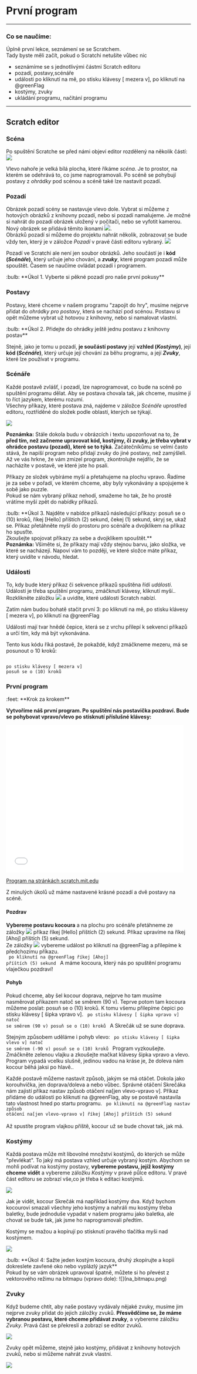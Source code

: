 # První program

---
### Co se naučíme:
Úplně první lekce, seznámení se se Scratchem.    
Tady byste měli začít, pokud o Scratchi netušíte vůbec nic

* seznámíme se s jednotlivými částmi Scratch editoru
* pozadí, postavy,scénáře 
* události <sb>po kliknutí na mě</sb>, <sb>po stisku klávesy [ mezera v]</sb>, <sb>po kliknutí na @greenFlag</sb> 
* kostýmy, zvuky
* ukládání programu, načítání programu

---

## Scratch editor
### Scéna
Po spuštění Scratche se před námi objeví editor rozdělený na několik částí:    
![](editor_nepopsany.png)    

Vlevo nahoře je velká bílá plocha, které říkáme *scéna*. Je to prostor, na kterém se odehrává to, co jsme naprogramovali. Po scéně se pohybují postavy z *ohrádky* pod scénou a scéně také lze nastavit pozadí. 

### Pozadí

Obrázek pozadí scény se nastavuje vlevo dole. Vybrat si můžeme z hotových obrázků z knihovny pozadí, nebo si pozadí namalujeme. Je možné si nahrát do pozadí obrázek uložený v počítači, nebo se vyfotit kamerou.    
Nový obrázek se přidává těmito ikonami ![](volba_pozadi.png).    
Obrázků pozadí si můžeme do projektu nahrát několik, zobrazovat se bude vždy ten, který je v záložce *Pozadí* v pravé části editoru vybraný.
![](pozadi_aktivni.png)  

Pozadí ve Scratchi ale není jen soubor obrázků. Jeho součástí je i **kód (*Scénáře*)**, který určuje jeho chování, a ***zvuky***, které program pozadí může spouštět. Časem se naučíme ovládat pozadí i programem.

<div class="poznamka" markdown="1">
:bulb: **Úkol 1. Vyberte si pěkné pozadí pro naše první pokusy**
</div>

### Postavy
Postavy, které chceme v našem programu "zapojit do hry", musíme nejprve přidat do *ohrádky pro postavy*, která se nachází pod scénou. Postavu si opět můžeme vybrat už hotovou z knihovny, nebo si namalovat vlastní.

<div class="poznamka" markdown="1">
:bulb: **Úkol 2. Přidejte do ohrádky ještě jednu postavu z knihovny postav**
</div>

Stejně, jako je tomu u pozadí, **je součástí postavy** její **vzhled (*Kostýmy*)**, její **kód (*Scénáře*)**, který určuje její chování za běhu programu, a její ***Zvuky***, které lze používat v programu.

### Scénáře

Každé postavě zvlášť, i pozadí, lze naprogramovat, co bude na scéně po spuštění programu dělat. Aby se postava chovala tak, jak chceme, musíme jí to říct jazykem, kterému rozumí.    
Všechny příkazy, které postava zná, najdeme v záložce *Scénáře* uprostřed editoru, roztříděné do složek podle oblastí, kterých se týkají.

![](scenare.png)

 
<div class="poznamka"><b>Poznámka:</b> Stále dokola budu v obrázcích i textu upozorňovat na to, že <b>před tím, než začneme upravovat kód, kostýmy, či zvuky, je třeba vybrat v ohrádce postavu (pozadí), které se to týká</b>. Začátečníkůmu se velmi často stává, že napíší program nebo přidají zvuky do jiné postavy, než zamýšleli.<br/> Až ve vás hrkne, že vám zmizel program, zkontrolujte nejdřív, že se nacházíte v postavě, ve které jste ho psali.
</div>

Příkazy ze složek vybíráme myší a přetahujeme na plochu vpravo. Řadíme je za sebe v pořadí, ve kterém chceme, aby byly vykonávány a spojujeme k sobě jako puzzle.    
Pokud se nám vybraný příkaz nehodí, smažeme ho tak, že ho prostě vrátíme myší zpět do nabídky příkazů.

<div class="poznamka" markdown="1">
:bulb: **Úkol 3. Najděte v nabídce příkazů následující příkazy: <sb>posuň se o (10) kroků</sb>, <sb> říkej [Hello] příštích (2) sekund</sb>, <sb>čekej (1) sekund</sb>,  <sb>skryj se</sb>, <sb>ukaž se</sb>. Příkaz přetáhněte myší do prostoru pro scénáře a dvojklikem na příkaz ho spusťte.
<br/>Zkoušejte spojovat příkazy za sebe a dvojklikem spouštět.**
</div>


<div class="poznamka" markdown="1"><b>Poznámka:</b> Všiměte si, že příkazy mají vždy stejnou barvu, jako složka, ve které se nacházejí. Napoví vám to později, ve které složce máte příkaz, který uvidíte v návodu, hledat.
</div>

### Události
To, kdy bude který příkaz či sekvence příkazů spuštěna řídí *události*. Událostí je třeba spuštění programu, zmáčknutí klávesy, kliknutí myší.. Rozklikněte záložku ![](udalosti.png) a uvidíte, které události Scratch nabízí.

Zatím nám budou bohatě stačit první 3: <sb>po kliknutí na mě</sb>, <sb>po stisku klávesy [ mezera v]</sb>, <sb>po kliknutí na @greenFlag</sb> 

Události mají tvar hnědé čepice, která se z vrchu přilepí k sekvenci příkazů a určí tím, kdy má být vykonávána.

Tento kus kódu říká postavě, že pokaždé, když zmáčkneme mezeru, má se posunout o 10 kroků:

```blocks

po stisku klávesy [ mezera v]
posuň se o (10) kroků
```
### První program

<div class="poznamka" markdown="1" >
:feet: **Krok za krokem**

 <b>Vytvoříme náš první program. Po spuštění nás postavička pozdraví. Bude se pohybovat vpravo/vlevo po stisknutí příslušné klávesy:</b>

 <iframe allowtransparency="true" width="485" height="402" src="//scratch.mit.edu/projects/embed/210821336/?autostart=false" frameborder="0" allowfullscreen></iframe>

 [Program na stránkách scratch.mit.edu](https://scratch.mit.edu/projects/210821336)

Z minulých úkolů už máme nastavené krásné pozadí a dvě postavy na scéně. 
#### Pozdrav   
**Vybereme postavu kocoura** a na plochu pro scénáře přetáhneme ze záložky ![](vzhled.png) příkaz <sb> říkej [Hello] příštích (2) sekund</sb>. Příkaz upravíme na <sb> říkej [Ahoj] příštích (5) sekund</sb>.    
Ze záložky ![](udalosti.png) vybereme událost <sb>po kliknutí na @greenFlag</sb> a přilepíme k předchozímu příkazu.    
<code class="language-blocks">
po kliknutí na @greenFlag
říkej [Ahoj] příštích (5) sekund
</code>
A máme kocoura, který nás po spuštění programu vlaječkou pozdraví!

#### Pohyb
Pokud chceme, aby šel kocour doprava, nejprve ho tam musíme nasměrovat přikazem <sb>natoč se směrem (90 v)</sb>. Teprve potom tam kocoura můžeme poslat: <sb>posuň se o (10) kroků</sb>. K tomu všemu přilepíme čepici <sb>po stisku klávesy [ šipka vpravo v]</sb>. 
<code class="language-blocks">
po stisku klávesy [ šipka vpravo v]
natoč se směrem (90 v)
posuň se o (10) kroků
</code>
A Skrečák už se sune doprava.

Stejným způsobem uděláme i pohyb vlevo:
<code class="language-blocks">
po stisku klávesy [ šipka vlevo v]
natoč se směrem (-90 v)
posuň se o (10) kroků
</code>
Program vyzkoušejte. Zmáčkněte zelenou vlajku a zkoušejte mačkat klávesy šipka vpravo a vlevo.    
Program vypadá vcelku slušně, jedinou vadou na kráse je, že doleva nám kocour běhá jaksi po hlavě..

Každé postavě můžeme nastavit způsob, jakým se má otáčet. Dokola jako korouhvička, jen doprava/doleva a nebo vůbec. Správné otáčení Skrečáka nám zajistí příkaz <sb>nastav způsob otáčení na[jen vlevo-vpravo v]</sb>. Příkaz přidáme do události <sb>po kliknutí na @greenFlag</sb>, aby se postavě nastavila tato vlastnost hned po startu programu. 
<code class="language-blocks">
po kliknutí na @greenFlag
nastav způsob otáčení na[jen vlevo-vpravo v]
říkej [Ahoj] příštích (5) sekund
</code>  
Až spustíte program vlajkou příště, kocour už se bude chovat tak, jak má. 
</div>

    
### Kostýmy

Každá postava může mít libovolné množství kostýmů, do kterých se může "převlékat". To jaký má postava vzhled určuje vybraný kostým. Abychom se mohli podívat na kostýmy postavy, **vybereme postavu, jejíž kostýmy chceme vidět** a vybereme záložku *Kostýmy* v pravé půlce editoru. V pravé část editoru se zobrazí vše,co je třeba k editaci kostýmů.

![](kostymy.png)

Jak je vidět, kocour Skrečák má například kostýmy dva. Když bychom kocourovi smazali všechny jeho kostýmy a nahráli mu kostýmy třeba baletky, bude jednoduše vypadat v našem programu jako baletka, ale chovat se bude tak, jak jsme ho naprogramovali předtím.

Kostýmy se mažou a kopírují po stisknutí pravého tlačítka myši nad kostýmem.

![](editace_kostymu.png)

<div class="poznamka" markdown="1">
:bulb: **Úkol 4: Sažte jeden kostým kocoura, druhý zkopírujte a kopii dokreslete zavřené oko nebo vyplázlý jazyk** 
</div>
<div class="poznamka" markdown="1">
Pokud by se vám obrázek upravoval špatně, můžete si ho převést z vektorového režimu na bitmapu (vpravo dole): ![](na_bitmapu.png)
</div>

### Zvuky
Když budeme chtít, aby naše postavy vydávaly nějaké zvuky, musíme jim nejprve zvuky přidat do jejich záložky zvuků.
**Přesvědčíme se, že máme vybranou postavu, které chceme přidávat zvuky**, a vybereme záložku *Zvuky*. Pravá část se překreslí a zobrazí se editor zvuků.

![](zvuk.png)

Zvuky opět můžeme, stejně jako kostýmy, přidávat z knihovny hotových zvuků, nebo si můžeme nahrát zvuk vlastní.

![](scratch_editor.png)